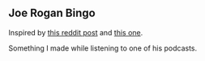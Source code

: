 ## Joe Rogan Bingo

Inspired by [this reddit post](https://www.reddit.com/r/JoeRogan/comments/4tbqvc/another_installation_of_jre_bingo/) and [this one](https://www.reddit.com/r/JoeRogan/comments/1qj2iu/jre_bingo_use_the_codename_rogan_to_play/).

Something I made while listening to one of his podcasts.
